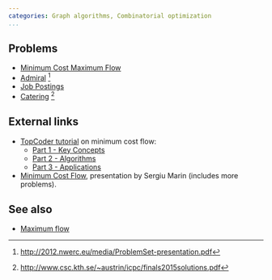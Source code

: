 ```yaml
---
categories: Graph algorithms, Combinatorial optimization
...
```


## Problems
- [Minimum Cost Maximum Flow](https://open.kattis.com/problems/mincostmaxflow)
- [Admiral](http://2012.nwerc.eu/media/NWERC_2012_ProblemSet_FINAL.pdf) [^1]
- [Job Postings](https://open.kattis.com/problems/jobpostings)
- [Catering](https://open.kattis.com/problems/catering) [^2]

## External links
- [TopCoder tutorial](https://www.topcoder.com/community/data-science/data-science-tutorials/) on minimum cost flow:
    - [Part 1 - Key Concepts](https://www.topcoder.com/community/data-science/data-science-tutorials/minimum-cost-flow-part-one-key-concepts/)
    - [Part 2 - Algorithms](https://www.topcoder.com/community/data-science/data-science-tutorials/minimum-cost-flow-part-two-algorithms/)
    - [Part 3 - Applications](https://www.topcoder.com/community/data-science/data-science-tutorials/minimum-cost-flow-part-three-applications/)
- [Minimum Cost Flow](https://codeforces.com/blog/entry/50842), presentation by Sergiu Marin (includes more problems).

## See also
- [Maximum flow]()

[^1]: <http://2012.nwerc.eu/media/ProblemSet-presentation.pdf>
[^2]: <http://www.csc.kth.se/~austrin/icpc/finals2015solutions.pdf>
